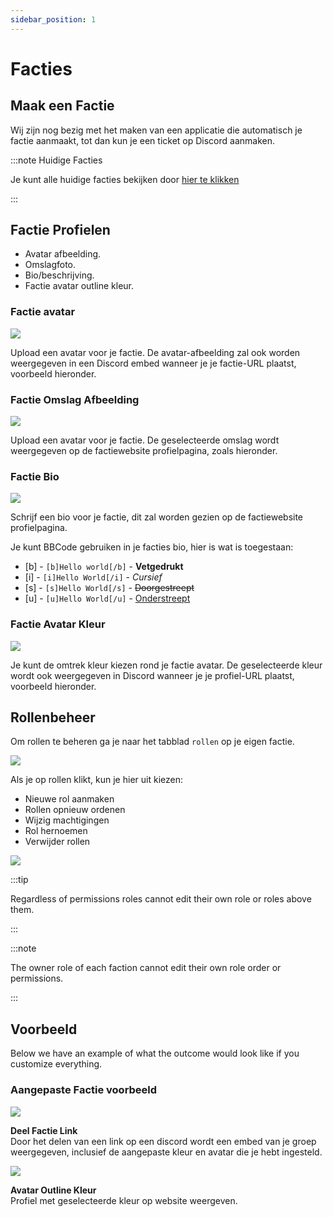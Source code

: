 ```yaml
---
sidebar_position: 1
---
```


# Facties

## Maak een Factie

Wij zijn nog bezig met het maken van een applicatie die automatisch je factie aanmaakt, tot dan kun je een ticket op Discord aanmaken.

:::note Huidige Facties

Je kunt alle huidige facties bekijken door [hier te klikken](https://trickys.gg/factions)

:::

## Factie Profielen

- Avatar afbeelding.
- Omslagfoto.
- Bio/beschrijving.
- Factie avatar outline kleur.

### Factie avatar

  <div class="flex-vcenter mb-1">
    <img src="/img/customprofiles/factions/factionavatar.png"/>
    <p>
    Upload een avatar voor je factie.
    De avatar-afbeelding zal ook worden weergegeven in een Discord embed wanneer je je factie-URL plaatst, voorbeeld hieronder.
    </p>
 </div>

### Factie Omslag Afbeelding

  <div class="flex-vcenter mb-1">
    <img src="/img/customprofiles/factions/factioncover.png"/>
    <p>
    Upload een avatar voor je factie.
    De geselecteerde omslag wordt weergegeven op de factiewebsite profielpagina, zoals hieronder.
    </p>
 </div>

### Factie Bio

  <div class="flex-vcenter mb-1">
    <img src="/img/customprofiles/factions/factionbio.png"/>
    <p>
    Schrijf een bio voor je factie, dit zal worden gezien op de factiewebsite profielpagina.
    </p>
 </div>

Je kunt BBCode gebruiken in je facties bio, hier is wat is toegestaan:

- [b] - <code>[b]Hello world[/b]</code> - <b>Vetgedrukt</b>
- [i] - <code>[i]Hello World[/i]</code> - <i>Cursief</i>
- [s] - <code>[s]Hello World[/s]</code> - <s>Doorgestreept</s>
- [u] - <code>[u]Hello World[/u]</code> - <u>Onderstreept</u>

### Factie Avatar Kleur

<div class="flex-vcenter mb-1">
    <img src="/img/customprofiles/factions/factionavatarcolour.png"/>
    <p>
    Je kunt de omtrek kleur kiezen rond je factie avatar.
    De geselecteerde kleur wordt ook weergegeven in Discord wanneer je je profiel-URL plaatst, voorbeeld hieronder.
    </p>
 </div>

## Rollenbeheer

Om rollen te beheren ga je naar het tabblad `rollen` op je eigen factie.

<img src="/img/hrp/factions/factionrolestab.png" />

  Als je op rollen klikt, kun je hier uit kiezen:
- Nieuwe rol aanmaken
- Rollen opnieuw ordenen
- Wijzig machtigingen
- Rol hernoemen
- Verwijder rollen

<img src="/img/hrp/factions/factionsroleviewpage.png" />

:::tip

Regardless of permissions roles cannot edit their own role or roles above them.

:::

:::note

The owner role of each faction cannot edit their own role order or permissions.

:::

## Voorbeeld

Below we have an example of what the outcome would look like if you customize everything.

### Aangepaste Factie voorbeeld

<div class="flex-vcenter mb-1">
    <img src="/img/customprofiles/factions/factionexamplediscord.png"/>
   <p>
    <b>Deel Factie Link</b><br/>
    Door het delen van een link op een discord wordt een embed van je groep weergegeven, inclusief de aangepaste kleur en avatar die je hebt ingesteld.
    </p>
</div>
   <div class="flex-vcenter mb-1">
    <img src="/img/customprofiles/factions/factionexampleavatar.png"/>
   <p>
     <b>Avatar Outline Kleur</b><br/>
    Profiel met geselecteerde kleur op website weergeven.
    </p>
</div>